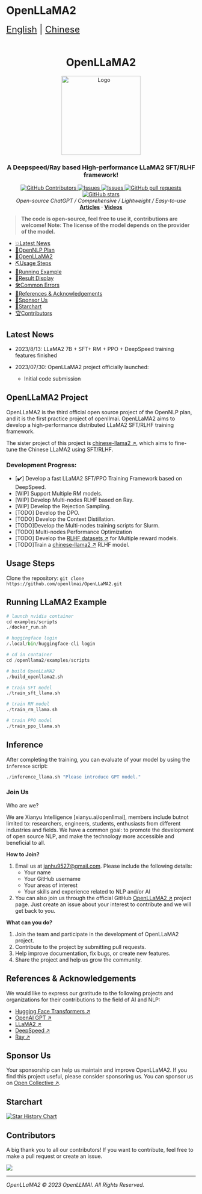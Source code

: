 # OpenLLaMA2

<div style="font-size: 1.5rem;">
  <a href="./README.md">English</a> |
  <a href="./README_cn.md">Chinese</a>
</div>

</br>

<h1 align="center">OpenLLaMA2</h1>
<div align="center">
  <a href="[https://github.com/catqaq/ChatPiXiu ↗](https://github.com/catqaq/ChatPiXiu)">
    <img src="./docs/imgs/pixiu.png" alt="Logo" height="210">
  </a>

<p align="center">
    <h3>A Deepspeed/Ray based High-performance LLaMA2 SFT/RLHF framework!</h3>
      <a href="https://github.com/openllmai/OpenLLaMA2/graphs/contributors">
        <img alt="GitHub Contributors" src="https://img.shields.io/github/contributors/catqaq/ChatPiXiu" />
      </a>
      <a href="https://github.com/catqaq/ChatPiXiu/issues">
        <img alt="Issues" src="https://img.shields.io/github/issues/catqaq/ChatPiXiu?color=0088ff" />
      </a>
      <a href="https://github.com/openllmai/OpenLLaMA2/discussions">
        <img alt="Issues" src="https://img.shields.io/github/discussions/openllmai/OpenLLaMA2?color=0088ff" />
      </a>
      <a href="https://github.com/openllmai/OpenLLaMA2/pulls">
        <img alt="GitHub pull requests" src="https://img.shields.io/github/issues-pr/openllmai/OpenLLaMA2?color=0088ff" />
      <a href="https://github.com/openllmai/OpenLLaMA2/stargazers">
        <img alt="GitHub stars" src="https://img.shields.io/github/stars/openllmai/OpenLLaMA2?color=ccf" />
      </a>
      <br/>
      <em>Open-source ChatGPT / Comprehensive / Lightweight / Easy-to-use</em>
      <br/>
      <a href="https://zhuanlan.zhihu.com/p/622065348/"><strong>Articles</strong></a>
        ·
      <a href="https://zhuanlan.zhihu.com/p/622065348"><strong>Videos</strong></a>
    </p>

</p>
</div>

> **The code is open-source, feel free to use it, contributions are welcome! Note: The license of the model depends on the provider of the model.**

- [💥Latest News](#latest-news)
- [💫OpenNLP Plan](#opennlp-plan)
- [💫OpenLLaMA2](#openllama2-project)
- [⛏️Usage Steps](#Uuage-steps)
- [📄Running Example](#running-llama2-example)
- [📄Result Display](#inference)
- [🛠️Common Errors](#common-errors)
- [💐References & Acknowledgements](#references-&-acknowledgements)
- [🌟Sponsor Us](#sponsor-us)
- [🌈Starchart](#starchart)
- [🏆Contributors](#contributors)

## Latest News

- 2023/8/13: LLaMA2 7B + SFT+ RM + PPO + DeepSpeed training features finished

- 2023/07/30: OpenLLaMA2 project officially launched:
  - Initial code submission

## OpenLLaMA2 Project

OpenLLaMA2 is the third official open source project of the OpenNLP plan, and it is the first practice project of openllmai. OpenLLaMA2 aims to develop a high-performance distributed LLaMA2 SFT/RLHF training framework.

The sister project of this project is [chinese-llama2 ↗](https://github.com/OpenLLMAI/chinese-llama2), which aims to fine-tune the Chinese LLaMA2 using SFT/RLHF.

### Development Progress:

- [✔️] Develop a fast LLaMA2 SFT/PPO Training Framework based on DeepSpeed.
- [WIP] Support Multiple RM models.
- [WIP] Develop Multi-nodes RLHF based on Ray.
- [WIP] Develop the Rejection Sampling.
- [TODO] Develop the DPO.
- [TODO] Develop the Context Distillation.
- [TODO]Develop the Multi-nodes training scripts for Slurm.
- [TODO] Multi-nodes Performance Optimization
- [TODO] Develop the [RLHF datasets ↗](https://github.com/OpenLLMAI/OpenLLMData) for Multiple reward models.
- [TODO]Train a [chinese-llama2 ↗](https://github.com/OpenLLMAI/chinese-llama2) RLHF model.


## Usage Steps

Clone the repository: `git clone https://github.com/openllmai/OpenLLaMA2.git`

## Running LLaMA2 Example

```python
# launch nvidia container
cd examples/scripts
./docker_run.sh

# huggingface login 
/.local/bin/huggingface-cli login

# cd in container
cd /openllama2/examples/scripts

# build OpenLLaMA2
./build_openllama2.sh

# train SFT model
./train_sft_llama.sh

# train RM model
./train_rm_llama.sh

# train PPO model
./train_ppo_llama.sh
```

## Inference

After completing the training, you can evaluate of your model by using the `inference` script:

```python
./inference_llama.sh "Please introduce GPT model."
```

### Join Us

Who are we?

We are Xianyu Intelligence \[xianyu.ai/openllmai\], members include butnot limited to: researchers, engineers, students, enthusiasts from different industries and fields. We have a common goal: to promote the development of open source NLP, and make the technology more accessible and beneficial to all.

**How to Join?**

1. Email us at janhu9527@gmail.com. Please include the following details:
   - Your name
   - Your GitHub username
   - Your areas of interest
   - Your skills and experience related to NLP and/or AI
1. You can also join us through the official GitHub [OpenLLaMA2 ↗](https://github.com/openllmai/OpenLLaMA2) project page. Just create an issue about your interest to contribute and we will get back to you.

**What can you do?**

1. Join the team and participate in the development of OpenLLaMA2 project.
1. Contribute to the project by submitting pull requests.
1. Help improve documentation, fix bugs, or create new features.
1. Share the project and help us grow the community.


## References & Acknowledgements

We would like to express our gratitude to the following projects and organizations for their contributions to the field of AI and NLP:

- [Hugging Face Transformers ↗](https://github.com/huggingface/transformers)
- [OpenAI GPT ↗](https://github.com/openai/gpt-3)
- [LLaMA2 ↗](https://ai.meta.com/llama/)
- [DeepSpeed ↗](https://github.com/microsoft/DeepSpeed)
- [Ray ↗](https://github.com/ray-project/ray)

## Sponsor Us

Your sponsorship can help us maintain and improve OpenLLaMA2. If you find this project useful, please consider sponsoring us. You can sponsor us on [Open Collective ↗](https://opencollective.com/openllmai).

## Starchart


[![Star History Chart](https://api.star-history.com/svg?repos=openllmai/OpenLLaMA2&type=Date)](https://star-history.com/#openllmai/OpenLLaMA2&Date)

## Contributors

A big thank you to all our contributors! If you want to contribute, feel free to make a pull request or create an issue.

<a href="https://github.com/openllmai/OpenLLaMA2/graphs/contributors">
  <img src="https://contrib.rocks/image?repo=openllmai/OpenLLaMA2" />
</a>

______________________________________________________________________

*OpenLLaMA2 © 2023 OpenLLMAI. All Rights Reserved.*
